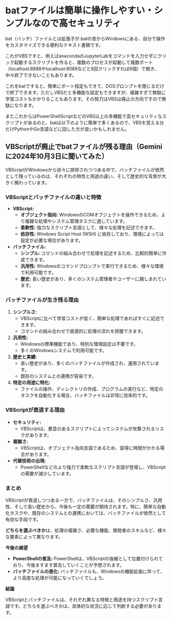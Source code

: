 # batファイルは簡単に操作しやすい・シンプルなので高セキュリティ
bat（バッチ）ファイルとは拡張子が.batの昔からWindowsにある、自分で操作をカスタマイズできる便利なテキスト書類です。  

これがVBSですと、例えばanacondaのJupyterLabをコマンドを入力せずにクリック起動するスクリプトを作ると、複数のプロセスが起動して複数ポート（localhost:8888やlocalhost:8089などと6回クリックすれば6個）で開き、中々終了できないこともあります。  

これをbatですると、簡単にポート指定もできて、DOSプロンプトを閉じるだけで終了できます。ただしVBSだと多機能な設定もできますが、複雑すぎて無駄に学習コストもかかりることもあります。その努力はVBSは廃止の方向ですので無駄になります。  

またこれからはPowerShellScriptなどのVBS以上の多機能で高セキュリティなスクリプトがあるのと、batは以下のように簡単で多くあるので、VBSを覚える分だけPythonやGo言語などに回した方が良いかもしれません。

## VBScriptが廃止でbatファイルが残る理由（Geminiに2024年10月3日に聞いてみた）
VBScriptがWindowsから徐々に排除されつつある中で、バッチファイルが依然として残っているのは、それぞれの特性と用途の違い、そして歴史的な背景が大きく関わっています。

### VBScriptとバッチファイルの違いと特徴

* **VBScript:**
    * **オブジェクト指向:** WindowsのCOMオブジェクトを操作できるため、より複雑な処理やシステム管理タスクに適しています。
    * **柔軟性:** 強力なスクリプト言語として、様々な処理を記述できます。
    * **依存性:** Windows Script Host (WSH) に依存しており、環境によっては設定が必要な場合があります。
* **バッチファイル:**
    * **シンプル:** コマンドの組み合わせで処理を記述するため、比較的簡単に作成できます。
    * **汎用性:** Windowsのコマンドプロンプトで実行できるため、様々な環境で利用可能です。
    * **歴史:** 長い歴史があり、多くのシステム管理者やユーザーに親しまれています。

### バッチファイルが生き残る理由

1. **シンプルさ:**
    * VBScriptに比べて学習コストが低く、簡単な処理であればすぐに記述できます。
    * コマンドの組み合わせで直感的に処理の流れを把握できます。
2. **汎用性:**
    * Windowsの標準機能であり、特別な環境設定は不要です。
    * 多くのWindowsシステムで利用可能です。
3. **歴史と実績:**
    * 長い歴史があり、多くのバッチファイルが作成され、運用されています。
    * 既存のシステムとの連携が容易です。
4. **特定の用途に特化:**
    * ファイルの操作、ディレクトリの作成、プログラムの実行など、特定のタスクを自動化する場合、バッチファイルは非常に効率的です。

### VBScriptが衰退する理由

* **セキュリティ:**
    * VBScriptは、悪意のあるスクリプトによってシステムが攻撃されるリスクがあります。
* **複雑さ:**
    * VBScriptは、オブジェクト指向言語であるため、習得に時間がかかる場合があります。
* **代替技術の出現:**
    * PowerShellなどのより強力で柔軟なスクリプト言語が登場し、VBScriptの需要が減少しています。

### まとめ

VBScriptが衰退しつつある一方で、バッチファイルは、そのシンプルさ、汎用性、そして長い歴史から、今後も一定の需要が期待されます。特に、簡単な自動化タスクや、既存のシステムとの連携においては、バッチファイルが依然として有効な手段です。

**どちらを選ぶべきか**は、処理の複雑さ、必要な機能、開発者のスキルなど、様々な要素によって異なります。

**今後の展望**

* **PowerShellの普及:** PowerShellは、VBScriptの後継として位置付けられており、今後ますます普及していくことが予想されます。
* **バッチファイルの進化:** バッチファイルも、Windowsの機能拡張に伴って、より高度な処理が可能になっていくでしょう。

**結論**

VBScriptとバッチファイルは、それぞれ異なる特徴と用途を持つスクリプト言語です。どちらを選ぶべきかは、具体的な状況に応じて判断する必要があります。
